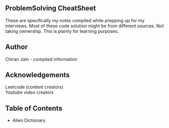 ## ProblemSolving CheatSheet

These are specifically my notes compiled while prepping up for my interviews.
Most of these code solution might be from different sources. Not taking ownership.
This is plainly for learning purposes.


## Author
Chiran Jain - complied information


## Acknowledgements
Leetcode (content creators) \
Youtube video creators


## Table of Contents
- Alien Dictionary

